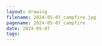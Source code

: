 ```yaml
---
layout: drawing
filename: 2024-05-07_campfire.jpg
pagename: 2024-05-07_campfire
date: 2024-05-07
tags:
---
```

